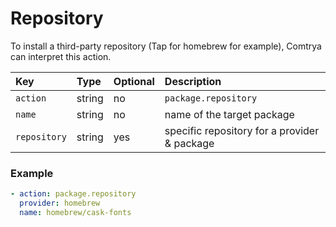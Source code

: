 # Repository

To install a third-party repository (Tap for homebrew for example), Comtrya can interpret this action.

| Key | Type | Optional | Description |
| :--- | :--- | :--- | :--- |
| `action` | string | no | `package.repository` |
| `name` | string | no | name of the target package |
| `repository` | string | yes | specific repository for a provider & package |

### Example

```yaml
- action: package.repository
  provider: homebrew
  name: homebrew/cask-fonts
```
